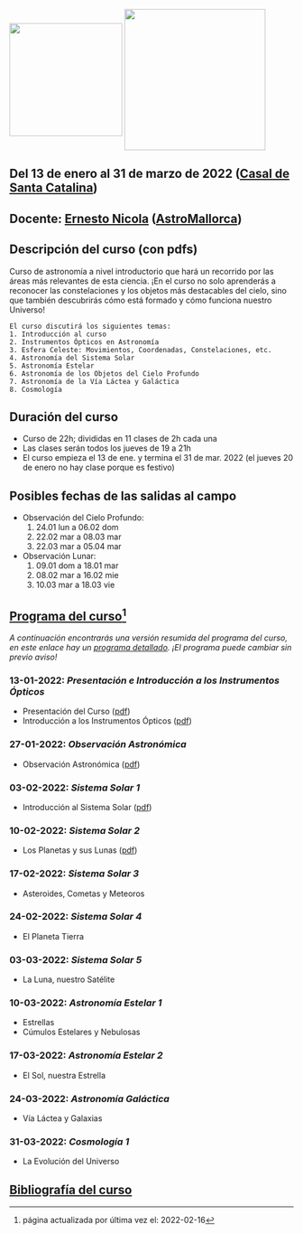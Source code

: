 [<img src="https://e-nicola.github.io/Astro-Curso-2022a/IMG/casal_santa_catalina.png" width=200 align=center>](https://casalsdebarri.cat/casals/cb-santa-catalina/)
[<img src="https://e-nicola.github.io/Astro-Curso-2022a/IMG/logo-astromallorca4.png" width=250 align=center>](https://astromallorca.wordpress.com/)
## Del 13 de enero al 31 de marzo de 2022 ([Casal de Santa Catalina](https://casalsdebarri.cat/casals/cb-santa-catalina/))
## Docente: [Ernesto Nicola](https://e-nicola.github.io/Astro-Curso-2022a/bio.html) ([AstroMallorca](https://astromallorca.wordpress.com/))
## Descripción del curso (con pdfs)
Curso de astronomía a nivel introductorio que hará un recorrido por las áreas más relevantes de esta ciencia. ¡En el curso no solo aprenderás a reconocer las constelaciones y los objetos más destacables del cielo, sino que también descubrirás cómo está formado y cómo funciona nuestro Universo! 
```
El curso discutirá los siguientes temas:
1. Introducción al curso
2. Instrumentos Ópticos en Astronomía
3. Esfera Celeste: Movimientos, Coordenadas, Constelaciones, etc.
4. Astronomía del Sistema Solar
5. Astronomía Estelar
6. Astronomía de los Objetos del Cielo Profundo
7. Astronomía de la Vía Láctea y Galáctica
8. Cosmología
```
## Duración del curso
* Curso de 22h; divididas en 11 clases de 2h cada una
* Las clases serán todos los jueves de 19 a 21h
* El curso empieza el 13 de ene. y termina el 31 de mar. 2022 (el jueves 20 de enero no hay clase porque es festivo)

## Posibles fechas de las salidas al campo
* Observación del Cielo Profundo:
    1. 24.01 lun	a	06.02 dom
    2. 22.02 mar	a	08.03 mar
    3. 22.03 mar	a	05.04 mar
* Observación Lunar:
    1. 09.01 dom 	a	18.01 mar
    2. 08.02 mar 	a	16.02 mie
    3. 10.03 mar 	a	18.03 vie

## [Programa del curso](https://e-nicola.github.io/Astro-Curso-2022a/programa.html)[^1]
_A continuación encontrarás una versión resumida del programa del curso, en este enlace hay un [programa detallado](https://e-nicola.github.io/Astro-Curso-2022a/programa.html).
¡El programa puede cambiar sin previo aviso!_

### 13-01-2022: _Presentación e Introducción a los Instrumentos Ópticos_
* Presentación del Curso ([pdf](2022-01-13_Info_Curso_v1.pdf))
* Introducción a los Instrumentos Ópticos ([pdf](2022-01-13_Instrumentos_Oticos_v1.pdf))

### 27-01-2022: _Observación Astronómica_
* Observación Astronómica ([pdf](2022-01-27_Observación_Astronómica_v1.pdf))

### 03-02-2022: _Sistema Solar 1_
* Introducción al Sistema Solar ([pdf](2022-02-03_Sistema_Solar_Intro_v1.pdf))

### 10-02-2022: _Sistema Solar 2_
* Los Planetas y sus Lunas ([pdf](2022-02-10_Sistema_Solar_Planetas_v1.pdf))

### 17-02-2022: _Sistema Solar 3_
* Asteroides, Cometas y Meteoros

### 24-02-2022: _Sistema Solar 4_
* El Planeta Tierra

### 03-03-2022: _Sistema Solar 5_
* La Luna, nuestro Satélite

### 10-03-2022: _Astronomía Estelar 1_
* Estrellas 
* Cúmulos Estelares y Nebulosas

### 17-03-2022: _Astronomía Estelar 2_
* El Sol, nuestra Estrella

### 24-03-2022: _Astronomía Galáctica_
* Vía Láctea y Galaxias

### 31-03-2022: _Cosmología 1_
* La Evolución del Universo

## [Bibliografía del curso](https://e-nicola.github.io/Astro-Curso-2022a/bibliografía.html)

[^1]: página actualizada por última vez el: 2022-02-16

